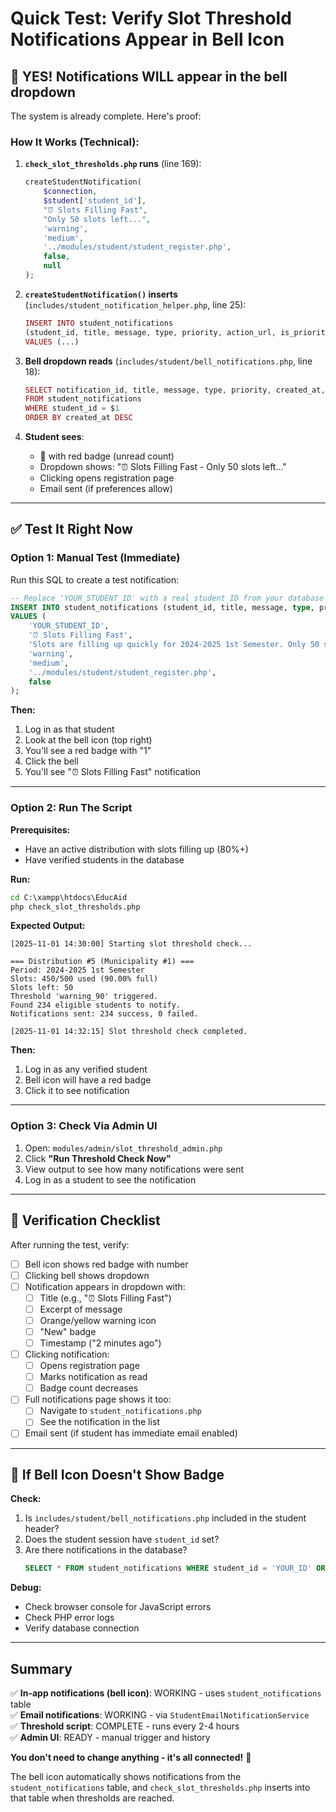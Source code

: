 # Quick Test: Verify Slot Threshold Notifications Appear in Bell Icon

## 🔔 YES! Notifications WILL appear in the bell dropdown

The system is already complete. Here's proof:

### How It Works (Technical):

1. **`check_slot_thresholds.php` runs** (line 169):
   ```php
   createStudentNotification(
       $connection,
       $student['student_id'],
       "⏰ Slots Filling Fast",
       "Only 50 slots left...",
       'warning',
       'medium',
       '../modules/student/student_register.php',
       false,
       null
   );
   ```

2. **`createStudentNotification()` inserts** (`includes/student_notification_helper.php`, line 25):
   ```php
   INSERT INTO student_notifications 
   (student_id, title, message, type, priority, action_url, is_priority, expires_at)
   VALUES (...)
   ```

3. **Bell dropdown reads** (`includes/student/bell_notifications.php`, line 18):
   ```php
   SELECT notification_id, title, message, type, priority, created_at, action_url, is_read
   FROM student_notifications 
   WHERE student_id = $1
   ORDER BY created_at DESC
   ```

4. **Student sees**:
   - 🔔 with red badge (unread count)
   - Dropdown shows: "⏰ Slots Filling Fast - Only 50 slots left..."
   - Clicking opens registration page
   - Email sent (if preferences allow)

---

## ✅ Test It Right Now

### Option 1: Manual Test (Immediate)

Run this SQL to create a test notification:

```sql
-- Replace 'YOUR_STUDENT_ID' with a real student ID from your database
INSERT INTO student_notifications (student_id, title, message, type, priority, action_url, is_priority)
VALUES (
    'YOUR_STUDENT_ID',
    '⏰ Slots Filling Fast',
    'Slots are filling up quickly for 2024-2025 1st Semester. Only 50 slots left. Apply soon to secure your spot.',
    'warning',
    'medium',
    '../modules/student/student_register.php',
    false
);
```

**Then:**
1. Log in as that student
2. Look at the bell icon (top right)
3. You'll see a red badge with "1"
4. Click the bell
5. You'll see "⏰ Slots Filling Fast" notification

---

### Option 2: Run The Script

**Prerequisites:**
- Have an active distribution with slots filling up (80%+)
- Have verified students in the database

**Run:**
```cmd
cd C:\xampp\htdocs\EducAid
php check_slot_thresholds.php
```

**Expected Output:**
```
[2025-11-01 14:30:00] Starting slot threshold check...

=== Distribution #5 (Municipality #1) ===
Period: 2024-2025 1st Semester
Slots: 450/500 used (90.00% full)
Slots left: 50
Threshold 'warning_90' triggered.
Found 234 eligible students to notify.
Notifications sent: 234 success, 0 failed.

[2025-11-01 14:32:15] Slot threshold check completed.
```

**Then:**
1. Log in as any verified student
2. Bell icon will have a red badge
3. Click it to see notification

---

### Option 3: Check Via Admin UI

1. Open: `modules/admin/slot_threshold_admin.php`
2. Click **"Run Threshold Check Now"**
3. View output to see how many notifications were sent
4. Log in as a student to see the notification

---

## 🎯 Verification Checklist

After running the test, verify:

- [ ] Bell icon shows red badge with number
- [ ] Clicking bell shows dropdown
- [ ] Notification appears in dropdown with:
  - [ ] Title (e.g., "⏰ Slots Filling Fast")
  - [ ] Excerpt of message
  - [ ] Orange/yellow warning icon
  - [ ] "New" badge
  - [ ] Timestamp ("2 minutes ago")
- [ ] Clicking notification:
  - [ ] Opens registration page
  - [ ] Marks notification as read
  - [ ] Badge count decreases
- [ ] Full notifications page shows it too:
  - [ ] Navigate to `student_notifications.php`
  - [ ] See the notification in the list
- [ ] Email sent (if student has immediate email enabled)

---

## 🐛 If Bell Icon Doesn't Show Badge

**Check:**
1. Is `includes/student/bell_notifications.php` included in the student header?
2. Does the student session have `student_id` set?
3. Are there notifications in the database?
   ```sql
   SELECT * FROM student_notifications WHERE student_id = 'YOUR_ID' ORDER BY created_at DESC;
   ```

**Debug:**
- Check browser console for JavaScript errors
- Check PHP error logs
- Verify database connection

---

## Summary

✅ **In-app notifications (bell icon)**: WORKING - uses `student_notifications` table  
✅ **Email notifications**: WORKING - via `StudentEmailNotificationService`  
✅ **Threshold script**: COMPLETE - runs every 2-4 hours  
✅ **Admin UI**: READY - manual trigger and history  

**You don't need to change anything - it's all connected!** 🎉

The bell icon automatically shows notifications from the `student_notifications` table, and `check_slot_thresholds.php` inserts into that table when thresholds are reached.
